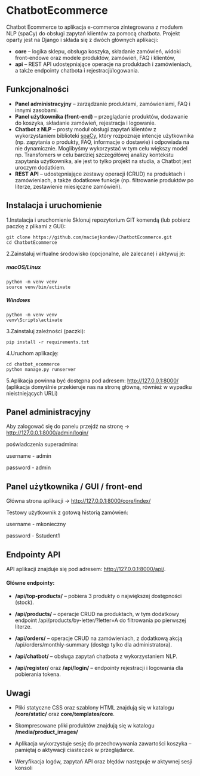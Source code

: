 # ChatbotEcommerce

Chatbot Ecommerce to aplikacja e-commerce zintegrowana z modułem NLP (spaCy) do obsługi zapytań klientów za pomocą chatbota. Projekt oparty jest na Django i składa się z dwóch głównych aplikacji:
- **core** – logika sklepu, obsługa koszyka, składanie zamówień, widoki front-endowe oraz modele produktów, zamówień, FAQ i klientów,
- **api** – REST API udostępniające operacje na produktach i zamówieniach, a także endpointy chatbota i rejestracji/logowania.

## Funkcjonalności

- **Panel administracyjny** – zarządzanie produktami, zamówieniami, FAQ i innymi zasobami.
- **Panel użytkownika (front-end)** – przeglądanie produktów, dodawanie do koszyka, składanie zamówień, rejestracja i logowanie.
- **Chatbot z NLP** – prosty moduł obsługi zapytań klientów z wykorzystaniem biblioteki [spaCy](https://spacy.io/), który rozpoznaje intencje użytkownika (np. zapytania o produkty, FAQ, informacje o dostawie) i odpowiada na nie dynamicznie.
Moglibyśmy wykorzystać w tym celu większy model np. Transfomers w celu bardziej szczegółówej analizy kontekstu zapytania użytkownika, ale jest to tylko projekt na studia, a Chatbot jest uroczym dodatkiem.
- **REST API** – udostępniające zestawy operacji (CRUD) na produktach i zamówieniach, a także dodatkowe funkcje (np. filtrowanie produktów po literze, zestawienie miesięczne zamówień).

## Instalacja i uruchomienie

1.Instalacja i uruchomienie
Sklonuj repozytorium GIT komendą (lub pobierz paczkę z plikami z GUI):

```
git clone https://github.com/maciejkondev/ChatbotEcommerce.git
cd ChatbotEcommerce
```

2.Zainstaluj wirtualne środowisko (opcjonalne, ale zalecane) i aktywuj je:

##### macOS/Linux
```
python -m venv venv
source venv/bin/activate  
```

##### Windows
```
python -m venv venv
venv\Scripts\activate     
```

3.Zainstaluj zależności (paczki):

```
pip install -r requirements.txt
```

4.Uruchom aplikację:

```
cd chatbot_ecommerce
python manage.py runserver
```

5.Aplikacja powinna być dostępna pod adresem: http://127.0.0.1:8000/ (aplikacja domyślnie przekieruje nas na stronę główną, również w wypadku nieistniejących URLi)

## Panel administracyjny
Aby zalogować się do panelu przejdź na stronę -> http://127.0.0.1:8000/admin/login/

poświadczenia superadmina:

username - admin

password - admin

## Panel użytkownika / GUI / front-end

Główna strona aplikacji -> http://127.0.0.1:8000/core/index/

Testowy użytkownik z gotową historią zamówień:

username - mkonieczny

password - Sstudent1

## Endpointy API

API aplikacji znajduje się pod adresem: http://127.0.0.1:8000/api/.

#### Główne endpointy:

- **/api/top-products/** – pobiera 3 produkty o największej dostępności (stock).

- **/api/products/** – operacje CRUD na produktach, w tym dodatkowy endpoint /api/products/by-letter/?letter=A do filtrowania po pierwszej literze.

- **/api/orders/** – operacje CRUD na zamówieniach, z dodatkową akcją /api/orders/monthly-summary (dostęp tylko dla administratora).

- **/api/chatbot/** – obsługa zapytań chatbota z wykorzystaniem NLP.

- **/api/register/** oraz **/api/login/** – endpointy rejestracji i logowania dla pobierania tokena.

## Uwagi
- Pliki statyczne CSS oraz szablony HTML znajdują się w katalogu **/core/static/** oraz **core/templates/core**.

- Skompresowane pliki produktów znajdują się w katalogu **/media/product_images/**

- Aplikacja wykorzystuje sesję do przechowywania zawartości koszyka – pamiętaj o aktywacji ciasteczek w przeglądarce.

- Weryfikacja logów, zapytań API oraz błędów następuje w aktywnej sesji konsoli